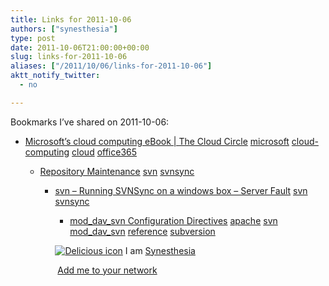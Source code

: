 ```yaml
---
title: Links for 2011-10-06
authors: ["synesthesia"]
type: post
date: 2011-10-06T21:00:00+00:00
slug: links-for-2011-10-06 
aliases: ["/2011/10/06/links-for-2011-10-06"]
aktt_notify_twitter:
  - no

---
```

Bookmarks I&#8217;ve shared on 2011-10-06:

  * [Microsoft&#8217;s cloud computing eBook | The Cloud Circle][1] 
    [microsoft][2] [cloud-computing][3] [cloud][4] [office365][5] </li> 
    
      * [Repository Maintenance][6] 
        [svn][7] [svnsync][8] </li> 
        
          * [svn &#8211; Running SVNSync on a windows box &#8211; Server Fault][9] 
            [svn][7] [svnsync][8] </li> 
            
              * [mod\_dav\_svn Configuration Directives][10] 
                [apache][11] [svn][7] [mod\_dav\_svn][12] [reference][13] [subversion][14] </li> </ul> 
                
                <p class="deliciouslink">
                  <a href="https://del.icio.us/synesthesia" title="See all my bookmarks on del.icio.us"><img src="https://www.synesthesia.co.uk/images/deliciousicon.jpg" alt="Delicious icon" /></a>&nbsp;I am <a href="https://del.icio.us/synesthesia" title="See all my bookmarks on del.icio.us">Synesthesia</a>
                </p>
                
                <p class="deliciouslink">
                  <a href="https://del.icio.us/network?add=synesthesia" title="Add me to your del.icio.us network"><img src="https://www.synesthesia.co.uk/images/add.gif" alt="" /></a>&nbsp;<a href="https://del.icio.us/network?add=synesthesia" title="Add me to your del.icio.us network">Add me to your network</a>
                </p>

 [1]: https://www.thecloudcircle.com/article/microsofts-cloud-computing-ebook
 [2]: https://www.delicious.com/synesthesia/microsoft
 [3]: https://www.delicious.com/synesthesia/cloud-computing
 [4]: https://www.delicious.com/synesthesia/cloud
 [5]: https://www.delicious.com/synesthesia/office365
 [6]: https://svnbook.red-bean.com/en/1.6/svn.reposadmin.maint.html#svn.reposadmin.maint.replication
 [7]: https://www.delicious.com/synesthesia/svn
 [8]: https://www.delicious.com/synesthesia/svnsync
 [9]: https://serverfault.com/questions/115128/running-svnsync-on-a-windows-box
 [10]: https://svnbook.red-bean.com/en/1.5/svn.ref.mod_dav_svn.conf.html
 [11]: https://www.delicious.com/synesthesia/apache
 [12]: https://www.delicious.com/synesthesia/mod_dav_svn
 [13]: https://www.delicious.com/synesthesia/reference
 [14]: https://www.delicious.com/synesthesia/subversion